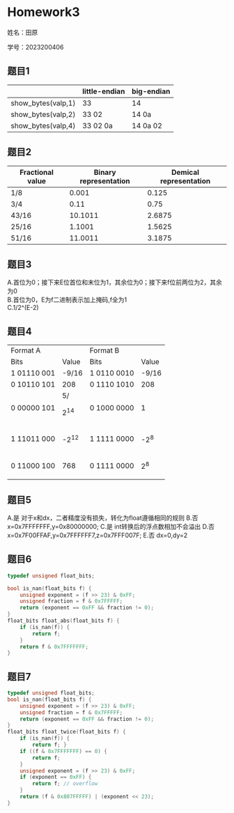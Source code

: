 # Homework3
姓名：田原

学号：2023200406

## 题目1
|  | little-endian | big-endian |
| --- | --- | --- |
| show_bytes(valp,1) | 33 | 14 |
| show_bytes(valp,2) | 33 02 | 14 0a |
| show_bytes(valp,4) | 33 02 0a| 14 0a 02 |

## 题目2
| Fractional value |Binary representation | Demical representation |
| --- | --- | --- |
| 1/8 | 0.001 | 0.125 |
| 3/4 | 0.11 | 0.75 |
| 43/16 | 10.1011 |  2.6875 |
| 25/16 | 1.1001 |  1.5625|
| 51/16 | 11.0011 | 3.1875 |

## 题目3
A.首位为0；接下来E位首位和末位为1，其余位为0；接下来f位前两位为2，其余为0  
B.首位为0，E为f二进制表示加上掩码,f全为1  
C.1/2^(E-2)  

## 题目4
<table>
  <tr>
    <td colspan="2">Format A</td>
    <td colspan="2">Format B</td>
  </tr>
  <tr>
    <td>Bits</td>
    <td>Value</td>
    <td>Bits</td>
    <td>Value</td>
  </tr>
  <tr>
    <td>1 01110 001</td>
    <td>-9/16</td>
    <td>1 0110 0010</td>
    <td>-9/16</td>
  </tr>
  <tr>
    <td>0 10110 101</td>
    <td>208</td>
    <td>0 1110 1010</td>
    <td>208</td>
  </tr>
  <tr>
    <td>0 00000 101</td>
    <td>5/<p>2<sup>14</sup></p></td>
    <td>0 1000 0000</td>
    <td>1</td>
  </tr>
  <tr>
    <td>1 11011 000</td>
    <td><p>-2<sup>12</sup></p></td>
    <td>1 1111 0000</td>
    <td><p>-2<sup>8</sup></p></td>
  </tr>
    <tr>
    <td>0 11000 100</td>
    <td>768</td>
    <td>0 1111 0000</td>
    <td><p>2<sup>8</sup></p></td>
  </tr>
</table>


## 题目5
A.是 对于x和dx，二者精度没有损失，转化为float遵循相同的规则
B.否 x=0x7FFFFFFF,y=0x80000000;
C.是 int转换后的浮点数相加不会溢出
D.否 x=0x7F00FFAF,y=0x7FFFFFF7,z=0x7FFF007F;
E.否 dx=0,dy=2
## 题目6 
```c
typedef unsigned float_bits;

bool is_nan(float_bits f) {
    unsigned exponent = (f >> 23) & 0xFF; 
    unsigned fraction = f & 0x7FFFFF;
    return (exponent == 0xFF && fraction != 0);
}
float_bits float_abs(float_bits f) {
    if (is_nan(f)) {
        return f; 
    }
    return f & 0x7FFFFFFF;
}
```
## 题目7
```c
typedef unsigned float_bits;
bool is_nan(float_bits f) {
    unsigned exponent = (f >> 23) & 0xFF;
    unsigned fraction = f & 0x7FFFFF; 
    return (exponent == 0xFF && fraction != 0);
}
float_bits float_twice(float_bits f) {
    if (is_nan(f)) {
        return f; }
    if ((f & 0x7FFFFFFF) == 0) {
        return f; 
    }
    unsigned exponent = (f >> 23) & 0xFF; 
    if (exponent == 0xFF) {
        return f; // overflow
    }
    return (f & 0x807FFFFF) | (exponent << 23); 
}
```
